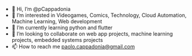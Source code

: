 - 👋 Hi, I’m @pCappadonia
- 👀 I’m interested in Videogames, Comics, Technology, Cloud Automation, Machine Learning, Web development
- 🌱 I’m currently learning python and flutter
- 💞️ I’m looking to collaborate on web app projects, machine learning projects, embedded systems projects
- 📫 How to reach me paolo.cappadonia@gmail.com

<!---
pCappadonia/pCappadonia is a ✨ special ✨ repository because its `README.md` (this file) appears on your GitHub profile.
You can click the Preview link to take a look at your changes.
--->
